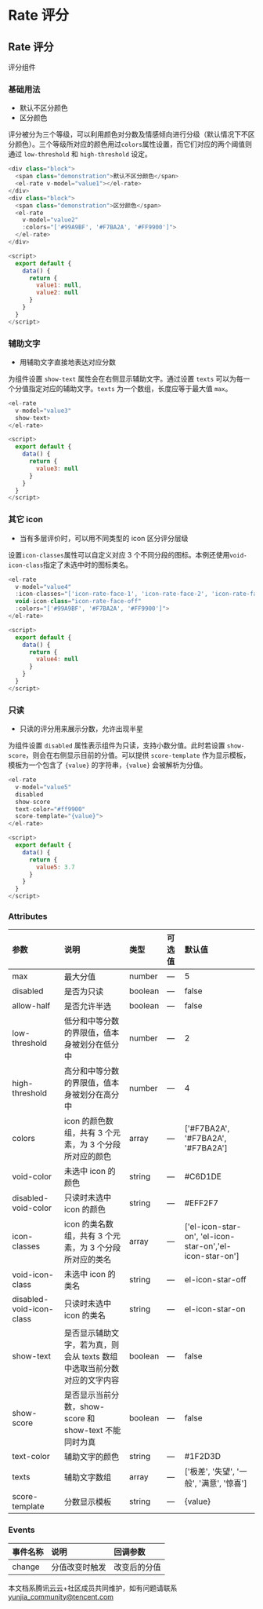 # Rate 评分

## Rate 评分

评分组件

### 基础用法

- 默认不区分颜色
- 区分颜色

评分被分为三个等级，可以利用颜色对分数及情感倾向进行分级（默认情况下不区分颜色）。三个等级所对应的颜色用过`colors`属性设置，而它们对应的两个阈值则通过 `low-threshold` 和 `high-threshold` 设定。

```javascript
<div class="block">
  <span class="demonstration">默认不区分颜色</span>
  <el-rate v-model="value1"></el-rate>
</div>
<div class="block">
  <span class="demonstration">区分颜色</span>
  <el-rate
    v-model="value2"
    :colors="['#99A9BF', '#F7BA2A', '#FF9900']">
  </el-rate>
</div>

<script>
  export default {
    data() {
      return {
        value1: null,
        value2: null
      }
    }
  }
</script>
```

### 辅助文字

- 用辅助文字直接地表达对应分数

为组件设置 `show-text` 属性会在右侧显示辅助文字。通过设置 `texts` 可以为每一个分值指定对应的辅助文字。`texts` 为一个数组，长度应等于最大值 `max`。

```javascript
<el-rate
  v-model="value3"
  show-text>
</el-rate>

<script>
  export default {
    data() {
      return {
        value3: null
      }
    }
  }
</script>
```

### 其它 icon

- 当有多层评价时，可以用不同类型的 icon 区分评分层级

设置`icon-classes`属性可以自定义对应 3 个不同分段的图标。本例还使用`void-icon-class`指定了未选中时的图标类名。

```javascript
<el-rate
  v-model="value4"
  :icon-classes="['icon-rate-face-1', 'icon-rate-face-2', 'icon-rate-face-3']"
  void-icon-class="icon-rate-face-off"
  :colors="['#99A9BF', '#F7BA2A', '#FF9900']">
</el-rate>

<script>
  export default {
    data() {
      return {
        value4: null
      }
    }
  }
</script>
```

### 只读

- 只读的评分用来展示分数，允许出现半星

为组件设置 `disabled` 属性表示组件为只读，支持小数分值。此时若设置 `show-score`，则会在右侧显示目前的分值。可以提供 `score-template` 作为显示模板，模板为一个包含了 `{value}` 的字符串，`{value}` 会被解析为分值。

```javascript
<el-rate
  v-model="value5"
  disabled
  show-score
  text-color="#ff9900"
  score-template="{value}">
</el-rate>

<script>
  export default {
    data() {
      return {
        value5: 3.7
      }
    }
  }
</script>
```

### Attributes

| 参数                     | 说明                                                         | 类型    | 可选值 | 默认值                                                   |
| :----------------------- | :----------------------------------------------------------- | :------ | :----- | :------------------------------------------------------- |
| max                      | 最大分值                                                     | number  | —      | 5                                                        |
| disabled                 | 是否为只读                                                   | boolean | —      | false                                                    |
| allow-half               | 是否允许半选                                                 | boolean | —      | false                                                    |
| low-threshold            | 低分和中等分数的界限值，值本身被划分在低分中                 | number  | —      | 2                                                        |
| high-threshold           | 高分和中等分数的界限值，值本身被划分在高分中                 | number  | —      | 4                                                        |
| colors                   | icon 的颜色数组，共有 3 个元素，为 3 个分段所对应的颜色      | array   | —      | ['#F7BA2A', '#F7BA2A', '#F7BA2A']                        |
| void-color               | 未选中 icon 的颜色                                           | string  | —      | #C6D1DE                                                  |
| disabled-void-color      | 只读时未选中 icon 的颜色                                     | string  | —      | #EFF2F7                                                  |
| icon-classes             | icon 的类名数组，共有 3 个元素，为 3 个分段所对应的类名      | array   | —      | ['el-icon-star-on', 'el-icon-star-on','el-icon-star-on'] |
| void-icon-class          | 未选中 icon 的类名                                           | string  | —      | el-icon-star-off                                         |
| disabled-void-icon-class | 只读时未选中 icon 的类名                                     | string  | —      | el-icon-star-on                                          |
| show-text                | 是否显示辅助文字，若为真，则会从 texts 数组中选取当前分数对应的文字内容 | boolean | —      | false                                                    |
| show-score               | 是否显示当前分数，show-score 和 show-text 不能同时为真       | boolean | —      | false                                                    |
| text-color               | 辅助文字的颜色                                               | string  | —      | #1F2D3D                                                  |
| texts                    | 辅助文字数组                                                 | array   | —      | ['极差', '失望', '一般', '满意', '惊喜']                 |
| score-template           | 分数显示模板                                                 | string  | —      | {value}                                                  |

### Events

| 事件名称 | 说明           | 回调参数     |
| :------- | :------------- | :----------- |
| change   | 分值改变时触发 | 改变后的分值 |

本文档系腾讯云云+社区成员共同维护，如有问题请联系 yunjia_community@tencent.com